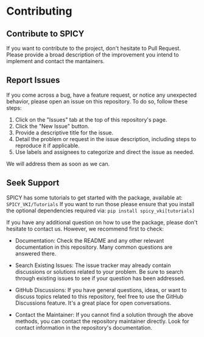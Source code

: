 Contributing
========

Contribute to SPICY
-----
If you want to contribute to the project, don't hesitate to Pull Request. Please provide a broad description of the improvement you intend to implement and contact the mantainers.


Report Issues
------

If you come across a bug, have a feature request, or notice any unexpected behavior, please open an issue on this repository. To do so, follow these steps:

1. 	Click on the "Issues" tab at the top of this repository's page.
2.  Click the "New Issue" button.
3.  Provide a descriptive title for the issue.
4.  Detail the problem or request in the issue description, including steps to reproduce it if applicable.
5.  Use labels and assignees to categorize and direct the issue as needed.

We will address them as soon as we can.

Seek Support
-----

SPICY has some tutorials to get started with the package, available at: `SPICY_VKI/Tutorials`
If you want to run those please ensure that you install the optional dependencies required via: 
`pip install spicy_vki[tutorials]`

If you have any additional question on how to use the package, please don't hesitate to contact us. However, we recommend first to check:

- Documentation: Check the README and any other relevant documentation in this repository. Many common questions are answered there.

- Search Existing Issues: The issue tracker may already contain discussions or solutions related to your problem. Be sure to search through existing issues to see if your question has been addressed.

- GitHub Discussions: If you have general questions, ideas, or want to discuss topics related to this repository, feel free to use the GitHub Discussions feature. It's a great place for open conversations.

- Contact the Maintainer: If you cannot find a solution through the above methods, you can contact the repository maintainer directly. Look for contact information in the repository's documentation.